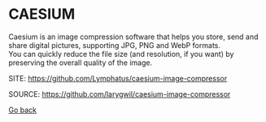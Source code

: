 # CAESIUM
 
 Caesium is an image compression software that helps you store, 
 send and share digital pictures, supporting JPG, PNG and WebP 
 formats.   
 You can quickly reduce the file size (and resolution, if you 
 want) by preserving the overall quality of the image.
 
 SITE: https://github.com/Lymphatus/caesium-image-compressor

 SOURCE: https://github.com/larygwil/caesium-image-compressor

 [Go back](https://portable-linux-apps.github.io/apps.html)
